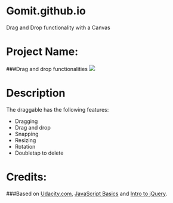 # Gomit.github.io
Drag and Drop functionality with a Canvas

Project Name:
===============================
###Drag and drop functionalities
![](images/Screen_Shot)

Description
===============================

The draggable has the following features:
* Dragging
* Drag and drop
* Snapping
* Resizing
* Rotation
* Doubletap to delete

Credits:
===============================
###Based on [Udacity.com](https://www.udacity.com/course/front-end-web-developer-nanodegree--nd001), [JavaScript Basics](https://www.udacity.com/courses/ud804) and [Intro to jQuery](https://www.udacity.com/courses/ud245).
